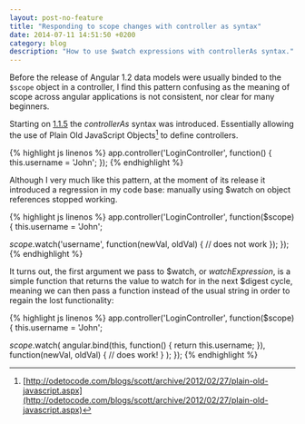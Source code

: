 ```yaml
---
layout: post-no-feature
title: "Responding to scope changes with controller as syntax"
date: 2014-07-11 14:51:50 +0200
category: blog
description: "How to use $watch expressions with controllerAs syntax."
---
```


Before the release of Angular 1.2 data models were usually binded to the ``$scope`` object in a controller, I find this pattern confusing as the meaning of scope across angular applications is not consistent, nor clear for many beginners.

Starting on [1.1.5](https://github.com/angular/angular.js/blob/master/CHANGELOG.md#115-triangle-squarification-2013-05-22) the *controllerAs* syntax was introduced. Essentially allowing the use of Plain Old JavaScript Objects[^1] to define controllers.

{% highlight js linenos %}
app.controller('LoginController', function() {
  this.username = 'John';
});
{% endhighlight %}

Although I very much like this pattern, at the moment of its release it introduced a regression in my code base: manually using $watch on object references stopped working.

{% highlight js linenos %}
app.controller('LoginController', function($scope) {
  this.username = 'John';

  $scope.$watch('username', function(newVal, oldVal) {
    // does not work
  });
});
{% endhighlight %}

It turns out, the first argument we pass to $watch, or *watchExpression*, is a simple function that returns the value to watch for in the next $digest cycle, meaning we can then pass a function instead of the usual string in order to regain the lost functionality:


{% highlight js linenos %}
app.controller('LoginController', function($scope) {
  this.username = 'John';

  $scope.$watch(
    angular.bind(this, function() { return this.username; }),
    function(newVal, oldVal) {
      // does work!
    }
  );
});
{% endhighlight %}

[^1]: [http://odetocode.com/blogs/scott/archive/2012/02/27/plain-old-javascript.aspx](http://odetocode.com/blogs/scott/archive/2012/02/27/plain-old-javascript.aspx)
